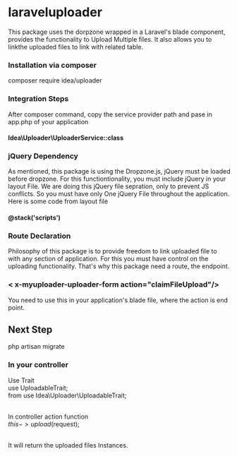 # laraveluploader

This package uses the dorpzone wrapped in a Laravel's blade component, provides the functionality to Upload Multiple files.
It also allows you to linkthe uploaded files to link with related table.


<h3>Installation via composer</h3>

composer require idea/uploader


<h3>Integration Steps</h3>
After composer command, copy the service provider path and pase in app.php of your application
<h4>Idea\Uploader\UploaderService::class</h4>

<h3>jQuery Dependency</h3>
As mentioned, this package is using the Dropzone.js, jQuery must be loaded before dropzone. For this functiontionality, you must include jQuery in your layout File.
We are doing this jQuery file sepration, only to prevent JS conflicts. So you must have only One jQuery File throughout the application.
Here is some code from layout file
<h4>
<script src="https://code.jquery.com/jquery-3.6.0.min.js" crossorigin="anonymous"></script>
 
@stack('scripts')
</h4>


<h3>Route Declaration</h3>
Philosophy of this package is to provide freedom to link uploaded file to with any section of application. For this you must have control on the uploading functionality. That's why this package need a route, the endpoint.

<h3>&lt x-myuploader-uploader-form action="claimFileUpload"/></h3>

You need to use this in your application's blade file, where the action is end point.

<h2>Next Step</h2>
php artisan migrate

<h3>In your controller</h3>
Use Trait<br />
use UploadableTrait;<br />
from use Idea\Uploader\UploadableTrait;<br /><br />

In controller action function<br />
$this->upload($request);<br /><br />

It will return the uploaded files Instances. <br />



